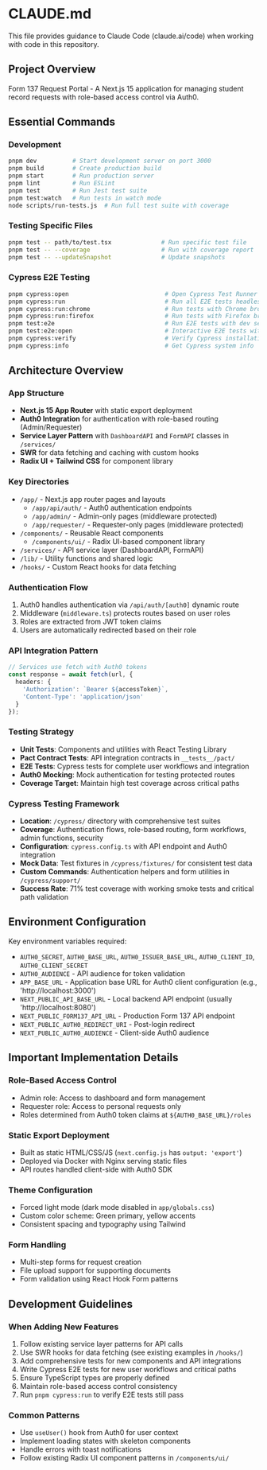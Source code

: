 # CLAUDE.md

This file provides guidance to Claude Code (claude.ai/code) when working with code in this repository.

## Project Overview

Form 137 Request Portal - A Next.js 15 application for managing student record requests with role-based access control via Auth0.

## Essential Commands

### Development
```bash
pnpm dev          # Start development server on port 3000
pnpm build        # Create production build
pnpm start        # Run production server
pnpm lint         # Run ESLint
pnpm test         # Run Jest test suite
pnpm test:watch   # Run tests in watch mode
node scripts/run-tests.js  # Run full test suite with coverage
```

### Testing Specific Files
```bash
pnpm test -- path/to/test.tsx              # Run specific test file
pnpm test -- --coverage                    # Run with coverage report
pnpm test -- --updateSnapshot              # Update snapshots
```

### Cypress E2E Testing
```bash
pnpm cypress:open                           # Open Cypress Test Runner (interactive)
pnpm cypress:run                            # Run all E2E tests headless
pnpm cypress:run:chrome                     # Run tests with Chrome browser
pnpm cypress:run:firefox                    # Run tests with Firefox browser
pnpm test:e2e                               # Run E2E tests with dev server
pnpm test:e2e:open                          # Interactive E2E tests with dev server
pnpm cypress:verify                         # Verify Cypress installation
pnpm cypress:info                           # Get Cypress system info
```

## Architecture Overview

### App Structure
- **Next.js 15 App Router** with static export deployment
- **Auth0 Integration** for authentication with role-based routing (Admin/Requester)
- **Service Layer Pattern** with `DashboardAPI` and `FormAPI` classes in `/services/`
- **SWR** for data fetching and caching with custom hooks
- **Radix UI + Tailwind CSS** for component library

### Key Directories
- `/app/` - Next.js app router pages and layouts
  - `/app/api/auth/` - Auth0 authentication endpoints
  - `/app/admin/` - Admin-only pages (middleware protected)
  - `/app/requester/` - Requester-only pages (middleware protected)
- `/components/` - Reusable React components
  - `/components/ui/` - Radix UI-based component library
- `/services/` - API service layer (DashboardAPI, FormAPI)
- `/lib/` - Utility functions and shared logic
- `/hooks/` - Custom React hooks for data fetching

### Authentication Flow
1. Auth0 handles authentication via `/api/auth/[auth0]` dynamic route
2. Middleware (`middleware.ts`) protects routes based on user roles
3. Roles are extracted from JWT token claims
4. Users are automatically redirected based on their role

### API Integration Pattern
```typescript
// Services use fetch with Auth0 tokens
const response = await fetch(url, {
  headers: {
    'Authorization': `Bearer ${accessToken}`,
    'Content-Type': 'application/json'
  }
});
```

### Testing Strategy
- **Unit Tests**: Components and utilities with React Testing Library
- **Pact Contract Tests**: API integration contracts in `__tests__/pact/`
- **E2E Tests**: Cypress tests for complete user workflows and integration
- **Auth0 Mocking**: Mock authentication for testing protected routes
- **Coverage Target**: Maintain high test coverage across critical paths

### Cypress Testing Framework
- **Location**: `/cypress/` directory with comprehensive test suites
- **Coverage**: Authentication flows, role-based routing, form workflows, admin functions, security
- **Configuration**: `cypress.config.ts` with API endpoint and Auth0 integration
- **Mock Data**: Test fixtures in `/cypress/fixtures/` for consistent test data
- **Custom Commands**: Authentication helpers and form utilities in `/cypress/support/`
- **Success Rate**: 71% test coverage with working smoke tests and critical path validation

## Environment Configuration

Key environment variables required:
- `AUTH0_SECRET`, `AUTH0_BASE_URL`, `AUTH0_ISSUER_BASE_URL`, `AUTH0_CLIENT_ID`, `AUTH0_CLIENT_SECRET`
- `AUTH0_AUDIENCE` - API audience for token validation
- `APP_BASE_URL` - Application base URL for Auth0 client configuration (e.g., 'http://localhost:3000')
- `NEXT_PUBLIC_API_BASE_URL` - Local backend API endpoint (usually 'http://localhost:8080')
- `NEXT_PUBLIC_FORM137_API_URL` - Production Form 137 API endpoint
- `NEXT_PUBLIC_AUTH0_REDIRECT_URI` - Post-login redirect
- `NEXT_PUBLIC_AUTH0_AUDIENCE` - Client-side Auth0 audience

## Important Implementation Details

### Role-Based Access Control
- Admin role: Access to dashboard and form management
- Requester role: Access to personal requests only
- Roles determined from Auth0 token claims at `${AUTH0_BASE_URL}/roles`

### Static Export Deployment
- Built as static HTML/CSS/JS (`next.config.js` has `output: 'export'`)
- Deployed via Docker with Nginx serving static files
- API routes handled client-side with Auth0 SDK

### Theme Configuration
- Forced light mode (dark mode disabled in `app/globals.css`)
- Custom color scheme: Green primary, yellow accents
- Consistent spacing and typography using Tailwind

### Form Handling
- Multi-step forms for request creation
- File upload support for supporting documents
- Form validation using React Hook Form patterns

## Development Guidelines

### When Adding New Features
1. Follow existing service layer patterns for API calls
2. Use SWR hooks for data fetching (see existing examples in `/hooks/`)
3. Add comprehensive tests for new components and API integrations
4. Write Cypress E2E tests for new user workflows and critical paths
5. Ensure TypeScript types are properly defined
6. Maintain role-based access control consistency
7. Run `pnpm cypress:run` to verify E2E tests still pass

### Common Patterns
- Use `useUser()` hook from Auth0 for user context
- Implement loading states with skeleton components
- Handle errors with toast notifications
- Follow existing Radix UI component patterns in `/components/ui/`